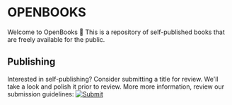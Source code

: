 # OPENBOOKS 

Welcome to OpenBooks 📖 This is a repository of self-published books that are freely available for the public.

## Publishing

Interested in self-publishing? Consider submitting a title for review. We'll take a look and polish it prior to review. More more information, review our submission guidelines: [![Submit](https://img.shields.io/badge/📖-Submit%20Manuscript-grey)](https://openbooks2.vercel.app)
